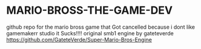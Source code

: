 # MARIO-BROSS-THE-GAME-DEV
github repo for the mario bross game that Got cancelled because i dont like gamemakerr studio it Sucks!!!!
original smb1 engine by gateteverde https://github.com/GateteVerde/Super-Mario-Bros-Engine
